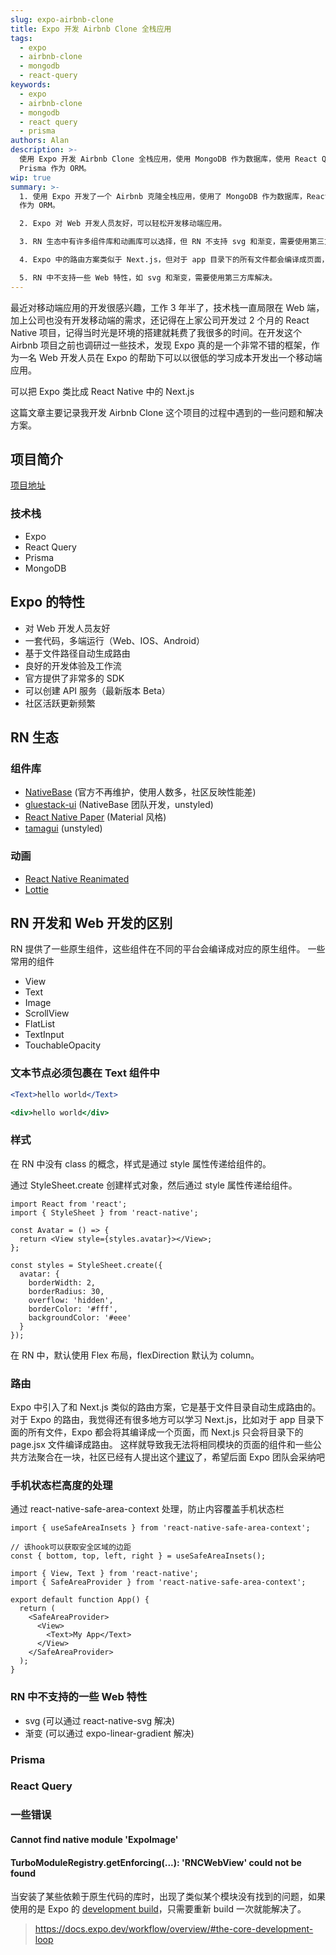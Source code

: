 ```yaml
---
slug: expo-airbnb-clone
title: Expo 开发 Airbnb Clone 全栈应用
tags:
  - expo
  - airbnb-clone
  - mongodb
  - react-query
keywords:
  - expo
  - airbnb-clone
  - mongodb
  - react query
  - prisma
authors: Alan
description: >-
  使用 Expo 开发 Airbnb Clone 全栈应用，使用 MongoDB 作为数据库，使用 React Query 作为数据管理工具，使用
  Prisma 作为 ORM。
wip: true
summary: >-
  1. 使用 Expo 开发了一个 Airbnb 克隆全栈应用，使用了 MongoDB 作为数据库，React Query 作为数据管理工具，Prisma
  作为 ORM。

  2. Expo 对 Web 开发人员友好，可以轻松开发移动端应用。

  3. RN 生态中有许多组件库和动画库可以选择，但 RN 不支持 svg 和渐变，需要使用第三方库解决。

  4. Expo 中的路由方案类似于 Next.js，但对于 app 目录下的所有文件都会编译成页面，无法将相同模块的页面的组件和公共方法聚合在一块。

  5. RN 中不支持一些 Web 特性，如 svg 和渐变，需要使用第三方库解决。
---
```


最近对移动端应用的开发很感兴趣，工作 3 年半了，技术栈一直局限在 Web 端，加上公司也没有开发移动端的需求，还记得在上家公司开发过 2 个月的 React Native 项目，记得当时光是环境的搭建就耗费了我很多的时间。在开发这个 Airbnb 项目之前也调研过一些技术，发现 Expo 真的是一个非常不错的框架，作为一名 Web 开发人员在 Expo 的帮助下可以以很低的学习成本开发出一个移动端应用。

可以把 Expo 类比成 React Native 中的 Next.js

<!-- truncate -->

这篇文章主要记录我开发 Airbnb Clone 这个项目的过程中遇到的一些问题和解决方案。

## 项目简介

[项目地址](https://github.com/3Alan/airbnb-clone)

### 技术栈

- Expo
- React Query
- Prisma
- MongoDB

## Expo 的特性

- 对 Web 开发人员友好
- 一套代码，多端运行（Web、IOS、Android）
- 基于文件路径自动生成路由
- 良好的开发体验及工作流
- 官方提供了非常多的 SDK
- 可以创建 API 服务（最新版本 Beta）
- 社区活跃更新频繁

## RN 生态

### 组件库

- [NativeBase](https://nativebase.io/) (官方不再维护，使用人数多，社区反映性能差)
- [gluestack-ui](https://gluestack.io/) (NativeBase 团队开发，unstyled)
- [React Native Paper](https://reactnativepaper.com/) (Material 风格)
- [tamagui](https://tamagui.dev/) (unstyled)

### 动画

- [React Native Reanimated](https://docs.swmansion.com/react-native-reanimated/)
- [Lottie](https://github.com/lottie-react-native/lottie-react-native)

## RN 开发和 Web 开发的区别

RN 提供了一些原生组件，这些组件在不同的平台会编译成对应的原生组件。
一些常用的组件

- View
- Text
- Image
- ScrollView
- FlatList
- TextInput
- TouchableOpacity

### 文本节点必须包裹在 Text 组件中

<Tabs>
<TabItem value="RN" label="RN">

```jsx
<Text>hello world</Text>
```

</TabItem>
<TabItem value="Web" label="Web">

```jsx
<div>hello world</div>
```

</TabItem>
</Tabs>

### 样式

在 RN 中没有 class 的概念，样式是通过 style 属性传递给组件的。

通过 StyleSheet.create 创建样式对象，然后通过 style 属性传递给组件。

```tsx
import React from 'react';
import { StyleSheet } from 'react-native';

const Avatar = () => {
  return <View style={styles.avatar}></View>;
};

const styles = StyleSheet.create({
  avatar: {
    borderWidth: 2,
    borderRadius: 30,
    overflow: 'hidden',
    borderColor: '#fff',
    backgroundColor: '#eee'
  }
});
```

在 RN 中，默认使用 Flex 布局，flexDirection 默认为 column。

### 路由

Expo 中引入了和 Next.js 类似的路由方案，它是基于文件目录自动生成路由的。
对于 Expo 的路由，我觉得还有很多地方可以学习 Next.js，比如对于 app 目录下面的所有文件，Expo 都会将其编译成一个页面，而 Next.js 只会将目录下的 page.jsx 文件编译成路由。 这样就导致我无法将相同模块的页面的组件和一些公共方法聚合在一块，社区已经有人提出这个[建议](https://github.com/expo/router/discussions/309#discussioncomment-5563148)了，希望后面 Expo 团队会采纳吧

### 手机状态栏高度的处理

通过 react-native-safe-area-context 处理，防止内容覆盖手机状态栏

```tsx
import { useSafeAreaInsets } from 'react-native-safe-area-context';

// 该hook可以获取安全区域的边距
const { bottom, top, left, right } = useSafeAreaInsets();
```

```tsx
import { View, Text } from 'react-native';
import { SafeAreaProvider } from 'react-native-safe-area-context';

export default function App() {
  return (
    <SafeAreaProvider>
      <View>
        <Text>My App</Text>
      </View>
    </SafeAreaProvider>
  );
}
```

### RN 中不支持的一些 Web 特性

- svg (可以通过 react-native-svg 解决)
- 渐变 (可以通过 expo-linear-gradient 解决)

### Prisma

### React Query

### 一些错误

#### Cannot find native module 'ExpoImage'

#### TurboModuleRegistry.getEnforcing(...): 'RNCWebView' could not be found

当安装了某些依赖于原生代码的库时，出现了类似某个模块没有找到的问题，如果使用的是 Expo 的 [development build](https://docs.expo.dev/develop/development-builds/create-a-build/)，只需要重新 build 一次就能解决了。

> https://docs.expo.dev/workflow/overview/#the-core-development-loop
